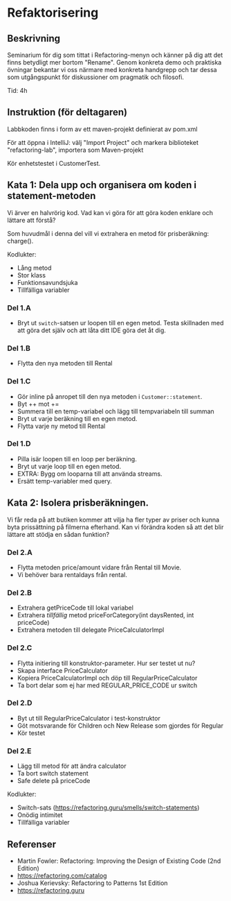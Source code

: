 # Refaktorisering

## Beskrivning

Seminarium för dig som tittat i Refactoring-menyn och känner på dig att det finns
betydligt mer bortom "Rename". Genom konkreta demo och praktiska övningar
bekantar vi oss närmare med konkreta handgrepp och tar dessa som utgångspunkt
för diskussioner om pragmatik och filosofi.

Tid: 4h

## Instruktion (för deltagaren)

Labbkoden finns i form av ett maven-projekt definierat av pom.xml

För att öppna i IntelliJ: välj "Import Project" och markera biblioteket "refactoring-lab", importera som Maven-projekt

Kör enhetstestet i CustomerTest.

## Kata 1: Dela upp och organisera om koden i statement-metoden

Vi ärver en halvrörig kod. Vad kan vi göra för att göra koden enklare och lättare att
förstå?

Som huvudmål i denna del vill vi extrahera en metod för prisberäkning: charge().

Kodlukter:
- Lång metod
- Stor klass
- Funktionsavundsjuka
- Tillfälliga variabler

### Del 1.A
- Bryt ut `switch`-satsen ur loopen till en egen metod. Testa skillnaden med
  att göra det själv och att låta ditt IDE göra det åt dig.

### Del 1.B
- Flytta den nya metoden till Rental

### Del 1.C
- Gör inline på anropet till den nya metoden i `Customer::statement`.
- Byt ++ mot +=
- Summera till en temp-variabel och lägg till tempvariabeln till summan
- Bryt ut varje beräkning till en egen metod.
- Flytta varje ny metod till Rental

### Del 1.D
- Pilla isär loopen till en loop per beräkning.
- Bryt ut varje loop till en egen metod.
- EXTRA: Bygg om looparna till att använda streams.
- Ersätt temp-variabler med query.

## Kata 2: Isolera prisberäkningen.

Vi får reda på att butiken kommer att vilja ha fler typer av priser
och kunna byta prissättning på filmerna efterhand. Kan vi förändra
koden så att det blir lättare att stödja en sådan funktion?

### Del 2.A
- Flytta metoden price/amount vidare från Rental till Movie.
- Vi behöver bara rentaldays från rental.

### Del 2.B
- Extrahera getPriceCode till lokal variabel
- Extrahera _tillfällig_ metod priceForCategory(int daysRented, int priceCode)
- Extrahera metoden till delegate PriceCalculatorImpl

### Del 2.C
- Flytta initiering till konstruktor-parameter. Hur ser testet ut nu?
- Skapa interface PriceCalculator
- Kopiera PriceCalculatorImpl och döp till RegularPriceCalculator
- Ta bort delar som ej har med REGULAR_PRICE_CODE ur switch

### Del 2.D
- Byt ut till RegularPriceCalculator i test-konstruktor
- Göt motsvarande för Children och New Release som gjordes för Regular
- Kör testet

### Del 2.E
- Lägg till metod för att ändra calculator
- Ta bort switch statement
- Safe delete på priceCode

Kodlukter:

- Switch-sats (https://refactoring.guru/smells/switch-statements)
- Onödig intimitet
- Tillfälliga variabler

## Referenser

- Martin Fowler: Refactoring: Improving the Design of Existing Code (2nd Edition)
- https://refactoring.com/catalog
- Joshua Kerievsky: Refactoring to Patterns 1st Edition
- https://refactoring.guru

